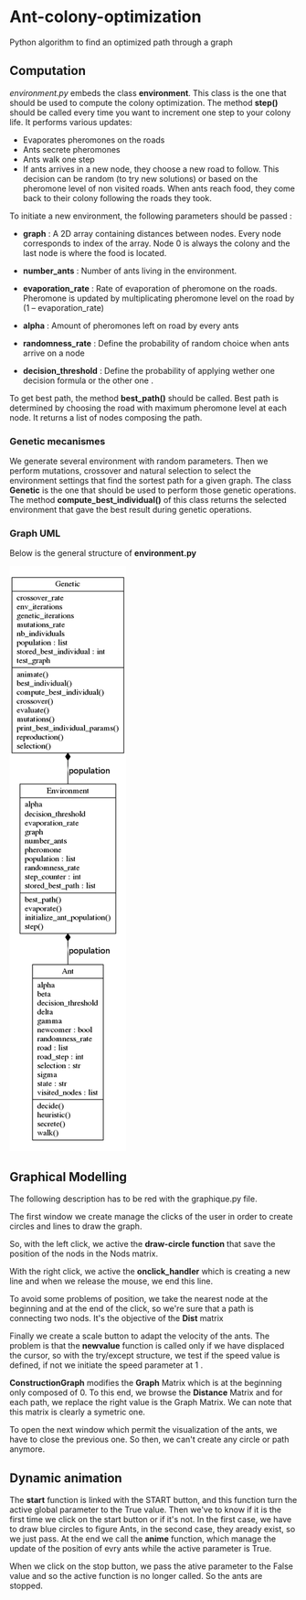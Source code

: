 # Ant-colony-optimization
Python algorithm to find an optimized path through a graph

## Computation

*environment.py* embeds the class **environment**. This class is the one that should be used to compute the colony optimization. The method **step()** should be called every time you want to increment one step to your colony life. It performs various updates:

- Evaporates pheromones on the roads
- Ants secrete pheromones
- Ants walk one step
- If ants arrives in a new node, they choose a new road to follow. This decision can be random (to try new solutions) or based on the pheromone level of non visited roads. When ants reach food, they come back to their colony following the roads they took.

To initiate a new environment, the following parameters should be passed :

- **graph** : A 2D array containing distances between nodes. Every node corresponds to index of the array. Node 0 is always the colony and the last node is where the food is located.

- **number_ants** : Number of ants living in the environment.

- **evaporation_rate** : Rate of evaporation of pheromone on the roads. Pheromone is updated by multiplicating pheromone level on the road by (1 – evaporation_rate)

- **alpha** : Amount of pheromones left on road by every ants

- **randomness_rate** : Define the probability of random choice when ants arrive on a node

- **decision_threshold** : Define the probability of applying wether one decision formula or the other one .

To get best path, the method **best_path()** should be called. Best path is determined by choosing the road with maximum pheromone level at each node. It returns a list of nodes composing the path.

### Genetic mecanismes

We generate several environment with random parameters. Then we perform mutations, crossover and natural selection to select the environment settings that find the sortest path for a given graph. The class **Genetic** is the one that should be used to perform those genetic operations. The method **compute_best_individual()** of this class returns the selected environment that gave the best result during genetic operations.

### Graph UML
Below is the general structure of **environment.py**

![graph UML](graph_uml.png)


## Graphical Modelling

The following description has to be red with the graphique.py file.

The first window we create manage the clicks of the user in order to create circles and lines to draw the graph. 

So, with the left click, we active the **draw-circle function** that save the position of the nods in the Nods matrix. 

With the right click, we active the **onclick_handler** which is creating a new line and when we release the mouse, we end this line.

To avoid some problems of position, we take the nearest node at the beginning and at the end of the click, so we're sure that a path is connecting two nods. It's the objective of the **Dist** matrix 

Finally we create a scale button to adapt the velocity of the ants. The problem is that the **newvalue** function is called only if we have displaced the cursor, so with the try/except structure, we test if the speed value is defined, if not we initiate the speed parameter at 1 .

**ConstructionGraph** modifies the **Graph** Matrix which is at the beginning only composed of 0. To this end, we browse the **Distance** Matrix and for each path, we replace the right value is the Graph Matrix. We can note that this matrix is clearly a symetric one.

To open the next window which permit the visualization of the ants, we have to close the previous one. So then, we can't create any circle or path anymore.

## Dynamic animation

The **start** function is linked with the START button, and this function turn the active global parameter to the True value. Then we've to know if it is the first time we click on the start button or if it's not. In the first case, we have to draw blue circles to figure Ants, in the second case, they aready exist, so we just pass. At the end we call the **anime** function, which manage the update of the position of evry ants while the active parameter is True. 

When we click on the stop button, we pass the ative parameter to the False value and so the active function is no longer called. So the ants are stopped. 







